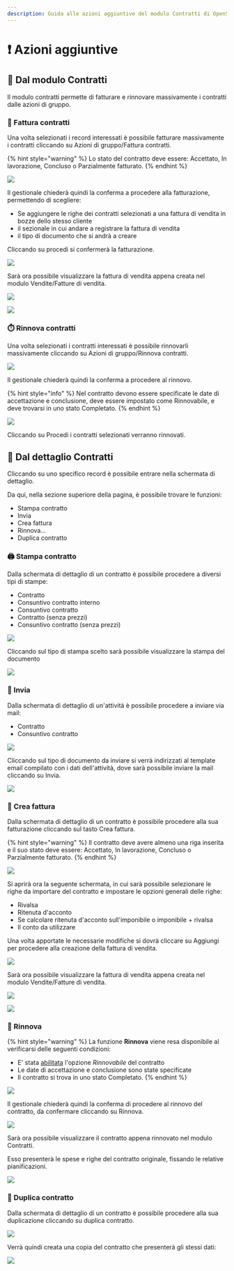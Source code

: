 ```yaml
---
description: Guida alle azioni aggiuntive del modulo Contratti di OpenSTAManager
---
```


# ❗ Azioni aggiuntive

## 👥 Dal modulo Contratti

Il modulo contratti permette di fatturare e rinnovare massivamente i contratti dalle azioni di gruppo.

### 📃 Fattura contratti

Una volta selezionati i record interessati è possibile fatturare massivamente i contratti cliccando su Azioni di gruppo/Fattura contratti.

{% hint style="warning" %}
Lo stato del contratto deve essere: Accettato, In lavorazione, Concluso o Parzialmente fatturato.
{% endhint %}

![](<../../../../.gitbook/assets/image (406).png>)

Il gestionale chiederà quindi la conferma a procedere alla fatturazione, permettendo di scegliere:

* Se aggiungere le righe dei contratti selezionati a una fattura di vendita in bozze dello stesso cliente
* il sezionale in cui andare a registrare la fattura di vendita
* il tipo di documento che si andrà a creare

Cliccando su procedi si confermerà la fatturazione.

![](<../../../../.gitbook/assets/image (434).png>)

Sarà ora possibile visualizzare la fattura di vendita appena creata nel modulo Vendite/Fatture di vendita.

![](<../../../../.gitbook/assets/image (469).png>)

![](<../../../../.gitbook/assets/image (426).png>)

### ⏱️ Rinnova contratti

Una volta selezionati i contratti interessati è possibile rinnovarli massivamente cliccando su Azioni di gruppo/Rinnova contratti.

![](<../../../../.gitbook/assets/image (601).png>)

Il gestionale chiederà quindi la conferma a procedere al rinnovo.

{% hint style="info" %}
Nel contratto devono essere specificate le date di accettazione e conclusione, deve essere impostato come Rinnovabile, e deve trovarsi in uno stato Completato.&#x20;
{% endhint %}

&#x20;                                                    ![](<../../../../.gitbook/assets/image (591).png>)

Cliccando su Procedi i contratti selezionati verranno rinnovati.

## 👤 Dal dettaglio Contratti

Cliccando su uno specifico record è possibile entrare nella schermata di dettaglio.

Da qui, nella sezione superiore della pagina, è possibile trovare le funzioni:

* Stampa contratto
* Invia
* Crea fattura
* Rinnova...
* Duplica contratto

### 🖨️ Stampa contratto

Dalla schermata di dettaglio di un contratto è possibile procedere a diversi tipi di stampe:

* Contratto
* Consuntivo contratto interno
* Consuntivo contratto
* Contratto (senza prezzi)
* Consuntivo contratto (senza prezzi)

![](<../../../../.gitbook/assets/image (486).png>)

Cliccando sul tipo di stampa scelto sarà possibile visualizzare la stampa del documento

![](<../../../../.gitbook/assets/image (437).png>)

### 📧 Invia

Dalla schermata di dettaglio di un'attività è possibile procedere a inviare via mail:

* Contratto
* Consuntivo contratto

![](<../../../../.gitbook/assets/image (477).png>)

Cliccando sul tipo di documento da inviare si verrà indirizzati al template email compilato con i dati dell'attività, dove sarà possibile inviare la mail cliccando su Invia.

![](<../../../../.gitbook/assets/image (422).png>)

### 📃 Crea fattura

Dalla schermata di dettaglio di un contratto è possibile procedere alla sua fatturazione cliccando sul tasto Crea fattura.

{% hint style="warning" %}
Il contratto deve avere almeno una riga inserita e il suo stato deve essere: Accettato, In lavorazione, Concluso o Parzialmente fatturato.
{% endhint %}

![](<../../../../.gitbook/assets/image (478).png>)

Si aprirà ora la seguente schermata, in cui sarà possibile selezionare le righe da importare del contratto e impostare le opzioni generali delle righe:

* Rivalsa
* Ritenuta d'acconto
* Se calcolare ritenuta d'acconto sull'imponibile o imponibile + rivalsa
* Il conto da utilizzare

Una volta apportate le necessarie modifiche si dovrà cliccare su Aggiungi per procedere alla creazione della fattura di vendita.

![](<../../../../.gitbook/assets/image (459).png>)

Sarà ora possibile visualizzare la fattura di vendita appena creata nel modulo Vendite/Fatture di vendita.

![](<../../../../.gitbook/assets/image (409).png>)

![](<../../../../.gitbook/assets/image (413).png>)

### 🔄 Rinnova

{% hint style="warning" %}
La funzione **Rinnova** viene resa disponibile al verificarsi delle seguenti condizioni:

* E' stata [abilitata](plugin/rinnovi.md) l'opzione _Rinnovabile_ del contratto
* Le date di accettazione e conclusione sono state specificate
* Il contratto si trova in uno stato Completato.
{% endhint %}

![](<../../../../.gitbook/assets/image (427).png>)

Il gestionale chiederà quindi la conferma di procedere al rinnovo del contratto, da confermare cliccando su Rinnova.

![](<../../../../.gitbook/assets/image (447).png>)

Sarà ora possibile visualizzare il contratto appena rinnovato nel modulo Contratti.

Esso presenterà le spese e righe del contratto originale, fissando le relative pianificazioni.

![](<../../../../.gitbook/assets/image (448).png>)

### 🧬 Duplica contratto

Dalla schermata di dettaglio di un contratto è possibile procedere alla sua duplicazione cliccando su duplica contratto.

![](<../../../../.gitbook/assets/image (408).png>)

Verrà quindi creata una copia del contratto che presenterà gli stessi dati:

![](<../../../../.gitbook/assets/image (436).png>)
